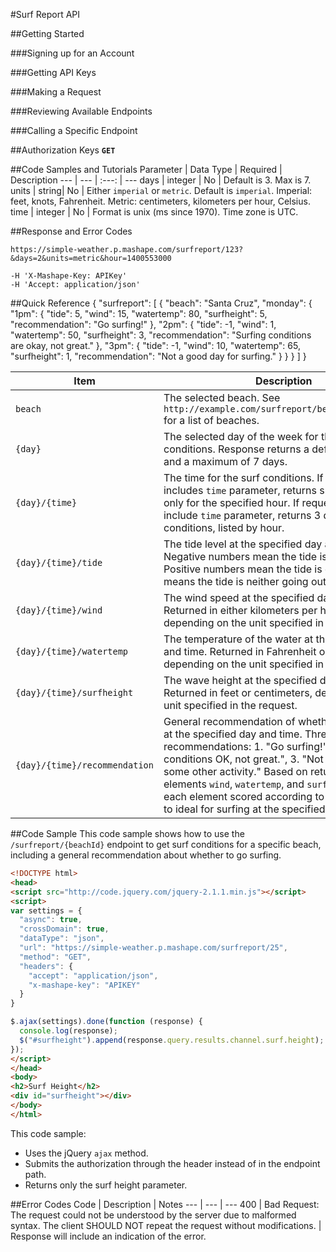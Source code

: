 #Surf Report API

##Getting Started

###Signing up for an Account


###Getting API Keys


###Making a Request


###Reviewing Available Endpoints


###Calling a Specific Endpoint


##Authorization Keys
**`GET`**


##Code Samples and Tutorials
Parameter | Data Type | Required | Description
--- | --- | :---: | ---
days | integer | No | Default is 3. Max is 7.
units | string| No | Either `imperial` or `metric`. Default is `imperial`. Imperial: feet, knots, Fahrenheit. Metric: centimeters, kilometers per hour, Celsius.
time | integer | No | Format is unix (ms since 1970). Time zone is UTC.

##Response and Error Codes

`https://simple-weather.p.mashape.com/surfreport/123?&days=2&units=metric&hour=1400553000`

	-H 'X-Mashape-Key: APIKey'
	-H 'Accept: application/json'


##Quick Reference
	{
    "surfreport": [
        {
            "beach": "Santa Cruz",
            "monday": {
                "1pm": {
                    "tide": 5,
                    "wind": 15,
                    "watertemp": 80,
                    "surfheight": 5,
                    "recommendation": "Go surfing!"
                },
                "2pm": {
                    "tide": -1,
                    "wind": 1,
                    "watertemp": 50,
                    "surfheight": 3,
                    "recommendation": "Surfing conditions are okay, not great."
                },
                "3pm": {
                    "tide": -1,
                    "wind": 10,
                    "watertemp": 65,
                    "surfheight": 1,
                    "recommendation": "Not a good day for surfing."
                }
            }
        }
    ]
	}

Item | Description
--- | ---
`beach` | The selected beach. See `http://example.com/surfreport/beaches_available` for a list of beaches.
`{day}` | The selected day of the week for the surf conditions. Response returns a default of 3 days and a maximum of 7 days.
`{day}/{time}` | The time for the surf conditions. If request includes `time` parameter, returns surf conditions only for the specified hour. If requests does not include `time` parameter, returns 3 days of surf conditions, listed by hour.
`{day}/{time}/tide` | The tide level at the specified day and time. Negative numbers mean the tide is going out. Positive numbers mean the tide is coming in. A 0 means the tide is neither going out nor coming in.
`{day}/{time}/wind` | The wind speed at the specified day and time. Returned in either kilometers per hour or knots, depending on the unit specified in the request.
`{day}/{time}/watertemp` | The temperature of the water at the specified day and time. Returned in Fahrenheit or Celsius, depending on the unit specified in the request.
`{day}/{time}/surfheight` | The wave height at the specified day and time. Returned in feet or centimeters, depending on the unit specified in the request.
`{day}/{time}/recommendation` | General recommendation of whether to go surfing at the specified day and time. Three possible recommendations: 1. "Go surfing!", 2. "Surfing conditions OK, not great.", 3. "Not today -- try some other activity." Based on returned values of elements `wind`, `watertemp`, and `surfheight`, with each element scored according to how close it is to ideal for surfing at the  specified day and time.

##Code Sample
This code sample shows how to use the `/surfreport/{beachId}` endpoint to get surf conditions for a specific beach, including a general recommendation about whether to go surfing.
```html
<!DOCTYPE html>
<head>
<script src="http://code.jquery.com/jquery-2.1.1.min.js"></script>
<script>
var settings = {
  "async": true,
  "crossDomain": true,
  "dataType": "json",
  "url": "https://simple-weather.p.mashape.com/surfreport/25",
  "method": "GET",
  "headers": {
    "accept": "application/json",
    "x-mashape-key": "APIKEY"
  }
}

$.ajax(settings).done(function (response) {
  console.log(response);
  $("#surfheight").append(response.query.results.channel.surf.height);
});
</script>
</head>
<body>
<h2>Surf Height</h2>
<div id="surfheight"></div>
</body>
</html>
```
This code sample:
  * Uses the jQuery `ajax` method.
  * Submits the authorization through the header instead of in the endpoint path.
  * Returns only the surf height parameter.



##Error Codes
Code | Description | Notes
--- | --- | ---
400 | Bad Request: The request could not be understood by the server due to malformed syntax. The client SHOULD NOT repeat the request without modifications. | Response will include an indication of the error.
